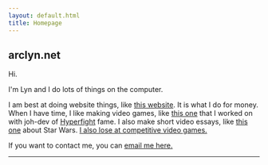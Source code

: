 ```yaml
---
layout: default.html
title: Homepage
---
```

## arclyn.net

Hi.

I'm Lyn and I do lots of things on the computer.

I am best at doing website things, like <a href='/'>this website</a>. It is what I do for money. When I have time, I like making video games, 
like <a href='https://johjoh.itch.io/legal-transactions' target='_blank'>this one</a> that I worked on with joh-dev of <a href='https://store.steampowered.com/app/1005870/HYPERFIGHT' target='_blank'>Hyperfight</a> fame. 
I also make short video essays, like <a href='https://youtu.be/vtREXTBOAH8' target='_blank'>this one</a> about Star Wars. <a href='https://start.gg/user/1952c953' target='_blank'>I also lose at competitive video games.</a>

If you want to contact me, you can <a href='mailto:parthpatel6400@gmail.com' target='_blank'>email me here.</a>

<hr class="end-line">